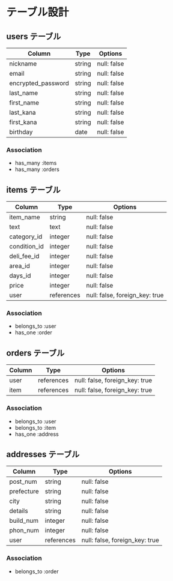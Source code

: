 # テーブル設計

## users テーブル

| Column             | Type   | Options     |
| ------------------ | ------ | ----------- |
| nickname           | string | null: false |
| email              | string | null: false |
| encrypted_password | string | null: false |
| last_name          | string | null: false |
| first_name         | string | null: false |
| last_kana          | string | null: false |
| first_kana         | string | null: false |
| birthday           | date   | null: false | #date型は年、月、日を1つで指定して取得できる


### Association
- has_many :items
- has_many :orders

## items テーブル

| Column       | Type       | Options                        |
| ------------ | ---------- | ------------------------------ |
| item_name    | string     | null: false                    |
| text         | text       | null: false                    |
| category_id  | integer    | null: false                    |
| condition_id | integer    | null: false                    |
| deli_fee_id  | integer    | null: false                    |
| area_id      | integer    | null: false                    |
| days_id      | integer    | null: false                    |
| price        | integer    | null: false                    |
| user         | references | null: false, foreign_key: true |

### Association
- belongs_to :user
- has_one :order

## orders テーブル

| Column    | Type       | Options                        |
| --------- | ---------- | ------------------------------ |
| user      | references | null: false, foreign_key: true |
| item      | references | null: false, foreign_key: true |


### Association
- belongs_to :user
- belongs_to :item
- has_one :address

## addresses テーブル

| Column    | Type       | Options                        |
| --------- | ---------- | ------------------------------ |
| post_num  | string     | null: false                    | # xxx-yyyy -が入るためstring?
| prefecture| string     | null: false                    | #県
| city      | string     | null: false                    | #市
| details   | string     | null: false                    | #町名番地等
| build_num | integer    | null: false                    |
| phon_num  | integer    | null: false                    | 
| user      | references | null: false, foreign_key: true |

### Association
- belongs_to :order